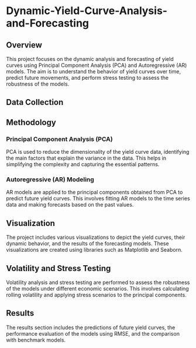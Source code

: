 # Dynamic-Yield-Curve-Analysis-and-Forecasting

## Overview
This project focuses on the dynamic analysis and forecasting of yield curves using Principal Component Analysis (PCA) and Autoregressive (AR) models. The aim is to understand the behavior of yield curves over time, predict future movements, and perform stress testing to assess the robustness of the models.

## Data Collection

## Methodology
### Principal Component Analysis (PCA)
PCA is used to reduce the dimensionality of the yield curve data, identifying the main factors that explain the variance in the data. This helps in simplifying the complexity and capturing the essential patterns.

### Autoregressive (AR) Modeling
AR models are applied to the principal components obtained from PCA to predict future yield curves. This involves fitting AR models to the time series data and making forecasts based on the past values.

## Visualization
The project includes various visualizations to depict the yield curves, their dynamic behavior, and the results of the forecasting models. These visualizations are created using libraries such as Matplotlib and Seaborn.

## Volatility and Stress Testing
Volatility analysis and stress testing are performed to assess the robustness of the models under different economic scenarios. This involves calculating rolling volatility and applying stress scenarios to the principal components.

## Results
The results section includes the predictions of future yield curves, the performance evaluation of the models using RMSE, and the comparison with benchmark models.
